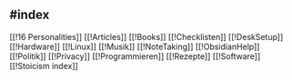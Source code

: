#index
---



[[!16 Personalities]]
[[!Articles]]
[[!Books]]
[[!Checklisten]]
[[!DeskSetup]]
[[!Hardware]]
[[!Linux]]
[[!Musik]]
[[!NoteTaking]]
[[!ObsidianHelp]]
[[!Politik]]
[[!Privacy]]
[[!Programmieren]]
[[!Rezepte]]
[[!Software]]
[[!Stoicism index]]
